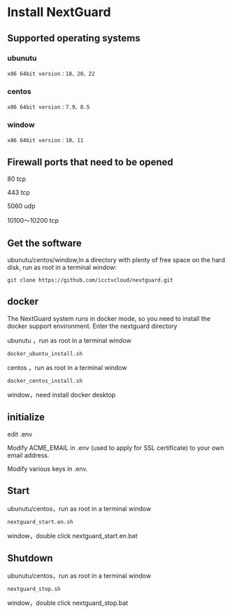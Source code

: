 # Install NextGuard

## Supported operating systems

### ubunutu 
	
	x86 64bit version：18、20、22
	
### centos

	x86 64bit version：7.9、8.5

### window

	x86 64bit version：10、11
	
## Firewall ports that need to be opened

80 tcp

443 tcp

5060 udp

10100～10200 tcp

## Get the software

ubunutu/centos/window,In a directory with plenty of free space on the hard disk, run as root in a terminal window:
 	
 	git clone https://github.com/icctvcloud/nextguard.git

## docker
The NextGuard system runs in docker mode, so you need to install the docker support environment. Enter the nextguard directory

ubunutu ，run as root in a terminal window

	docker_ubuntu_install.sh
	
	
centos ，run as root in a terminal window

	docker_centos_install.sh
	
window，need install docker desktop	

## initialize

edit .env 

Modify ACME_EMAIL in .env (used to apply for SSL certificate) to your own email address.

Modify various keys in .env.

## Start
ubunutu/centos，run as root in a terminal window

	nextguard_start.en.sh

window，double click nextguard_start.en.bat
 	
## Shutdown
ubunutu/centos，run as root in a terminal window

	nextguard_stop.sh

window，double click nextguard_stop.bat

